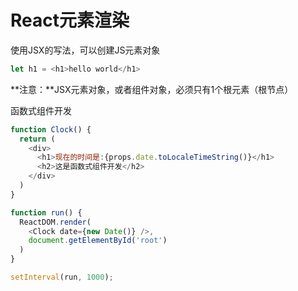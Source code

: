 # React元素渲染

使用JSX的写法，可以创建JS元素对象

```js
let h1 = <h1>hello world</h1>
```

**注意：**JSX元素对象，或者组件对象，必须只有1个根元素（根节点）


函数式组件开发

```js
function Clock() {
  return (
    <div>
      <h1>现在的时间是:{props.date.toLocaleTimeString()}</h1>
      <h2>这是函数式组件开发</h2>
    </div>
  )
}

function run() {
  ReactDOM.render(
    <Clock date={new Date()} />,
    document.getElementById('root')
  )
}

setInterval(run, 1000);

```